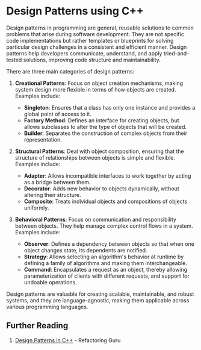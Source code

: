 # Design Patterns using C++

Design patterns in programming are general, reusable solutions to common problems that arise during software development. They are not specific code implementations but rather templates or blueprints for solving particular design challenges in a consistent and efficient manner. Design patterns help developers communicate, understand, and apply tried-and-tested solutions, improving code structure and maintainability.

There are three main categories of design patterns:

1. **Creational Patterns**: Focus on object creation mechanisms, making system design more flexible in terms of how objects are created. Examples include:
   - **Singleton**: Ensures that a class has only one instance and provides a global point of access to it.
   - **Factory Method**: Defines an interface for creating objects, but allows subclasses to alter the type of objects that will be created.
   - **Builder**: Separates the construction of complex objects from their representation.

2. **Structural Patterns**: Deal with object composition, ensuring that the structure of relationships between objects is simple and flexible. Examples include:
   - **Adapter**: Allows incompatible interfaces to work together by acting as a bridge between them.
   - **Decorator**: Adds new behavior to objects dynamically, without altering their structure.
   - **Composite**: Treats individual objects and compositions of objects uniformly.

3. **Behavioral Patterns**: Focus on communication and responsibility between objects. They help manage complex control flows in a system. Examples include:
   - **Observer**: Defines a dependency between objects so that when one object changes state, its dependents are notified.
   - **Strategy**: Allows selecting an algorithm's behavior at runtime by defining a family of algorithms and making them interchangeable.
   - **Command**: Encapsulates a request as an object, thereby allowing parameterization of clients with different requests, and support for undoable operations.

Design patterns are valuable for creating scalable, maintainable, and robust systems, and they are language-agnostic, making them applicable across various programming languages.

## Further Reading

1. [Design Patterns in C++](https://refactoring.guru/design-patterns/cpp) - Refactoring Guru
